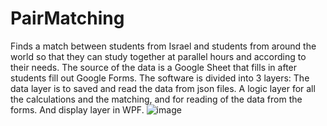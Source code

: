 # PairMatching
Finds a match between students from Israel and students from around the world so that they can study together at parallel hours and according to their needs.
The source of the data is a Google Sheet that fills in after students fill out Google Forms.
The software is divided into 3 layers:
The data layer is to saved and read the data from json files.
A logic layer for all the calculations and the matching, and for reading of the data from the forms.
And display layer in WPF.
![image](https://user-images.githubusercontent.com/40955004/125470238-5bfa07a4-162b-4e1e-9f86-c35801d26578.png)
